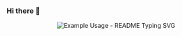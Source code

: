 ### Hi there 👋
<p align="center">
  <img src="https://readme-typing-svg.demolab.com/?lines=Hi!+I+am+Ecem+💖;+Take+ a+ coffee+and+enjoy+!☕ &font=Fira%20Code&center=true&width=400&height=90&duration=4000&pause=1000" alt="Example Usage - README Typing SVG">
</p
<!--
**ecem-software/ecem-software** is a ✨ _special_ ✨ repository because its `README.md` (this file) appears on your GitHub profile.
